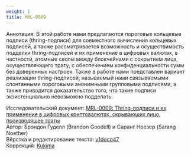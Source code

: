 ```yaml
---
weight: 1
title: MRL-0009
---
```


Аннотация: В этой работе нами предлагаются пороговые кольцевые подписи (thring-подписи) для совместного вычисления кольцевых подписей, а также рассматривается возможность и осуществимость подделки thring-подписей и их применение в цифровых валютах, в частности, атомные свопы между блокчейнами с сокрытием лица, осуществляющего трату, с обеспечением конфиденциальности сумм без доверенных настроек. Также в работе нами представлен вариант реализации thring-подписей, называемый нами связываемыми спонтанными пороговыми анонимными групповыми подписями, а также приводится доказательство того, что такие подписи экзистенциально невозможно подделать.​

Исследовательский документ: [MRL-0009: Thring-подписи и их применение в цифровых криптовалютах, скрывающих лицо, производящее траты](https://docs.xmr.ru/research/mrl-0009/MRL-0009.pdf)  
Автор: Брэндон Гуделл (Brandon Goodell) и Саранг Ноезер (Sarang Noether)   
Вёрстка и редактирование текста: [v1docq47](https://t.me/v1docq47)  
Коррекция: [Kukima](https://t.me/Kukima)
